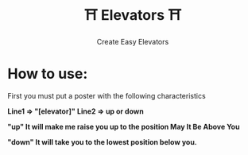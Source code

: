 <div align="center">
  <h1> ⛩️ Elevators ⛩️</h1>
  <p>Create Easy Elevators</p>
</div>

# How to use:
First you must put a poster 
with the following characteristics

**Line1 => "[elevator]"**
**Line2 => up or down**

**"up" It will make me raise you up to the position 
May It Be Above You**

**"down" It will take you to the lowest 
position below you.**
